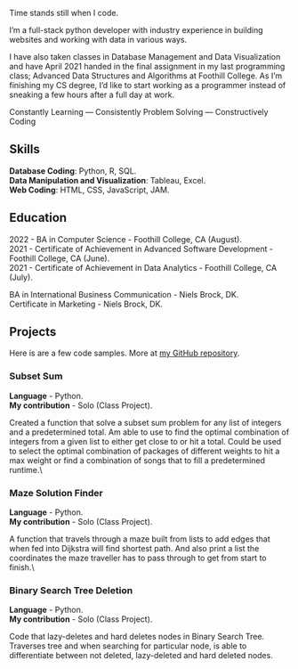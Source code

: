 Time stands still when I code.

I’m a full-stack python developer with industry experience in building websites and working with data in various ways.

I have also taken classes in Database Management and Data Visualization and have April 2021 handed in the final assignment in my last programming class; Advanced Data Structures and Algorithms at Foothill College. As I’m finishing my CS degree, I’d like to start working as a programmer instead of sneaking a few hours after a full day at work.

Constantly Learning — Consistently Problem Solving — Constructively Coding

## Skills
**Database Coding**: Python, R, SQL.  
**Data Manipulation and Visualization**: Tableau, Excel.  
**Web Coding**: HTML, CSS, JavaScript, JAM.  

## Education
2022 - BA in Computer Science - Foothill College, CA (August).  
2021 - Certificate of Achievement in Advanced Software Development - Foothill College, CA (June).  
2021 - Certificate of Achievement in Data Analytics - Foothill College, CA (July).  

BA in International Business Communication - Niels Brock, DK.  
Certificate in Marketing - Niels Brock, DK.

## Projects
Here is are a few code samples. More at [my GitHub repository](https://github.com/peayah).

### Subset Sum
**Language** - Python.  
**My contribution** - Solo (Class Project).

Created a function that solve a subset sum problem for any list of integers and a predetermined total. Am able to use to find the optimal combination of integers from a given list to either get close to or hit a total. Could be used to select the optimal combination of packages of different weights to hit a max weight or find a combination of songs that to fill a predetermined runtime.\  


### Maze Solution Finder
**Language** - Python.  
**My contribution** - Solo (Class Project).

A function that travels through a maze built from lists to add edges that when fed into Dijkstra will find shortest path. And also print a list the coordinates the maze traveller has to pass through to get from start to finish.\


### Binary Search Tree Deletion
**Language** - Python.  
**My contribution** - Solo (Class Project).

Code that lazy-deletes and hard deletes nodes in Binary Search Tree. Traverses tree and when searching for particular node, is able to differentiate between not deleted, lazy-deleted and hard deleted nodes. 
